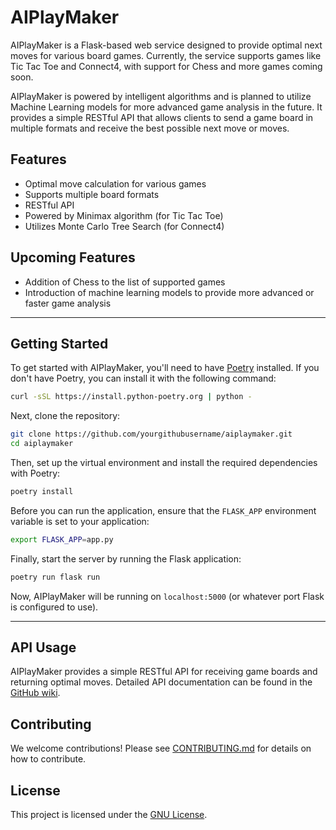 # AIPlayMaker

AIPlayMaker is a Flask-based web service designed to provide optimal next moves for various board games. Currently, the service supports games like Tic Tac Toe and Connect4, with support for Chess and more games coming soon.

AIPlayMaker is powered by intelligent algorithms and is planned to utilize Machine Learning models for more advanced game analysis in the future. It provides a simple RESTful API that allows clients to send a game board in multiple formats and receive the best possible next move or moves.

## Features

- Optimal move calculation for various games
- Supports multiple board formats
- RESTful API
- Powered by Minimax algorithm (for Tic Tac Toe)
- Utilizes Monte Carlo Tree Search (for Connect4)

## Upcoming Features

- Addition of Chess to the list of supported games
- Introduction of machine learning models to provide more advanced or faster game analysis

---

## Getting Started

To get started with AIPlayMaker, you'll need to have [Poetry](https://python-poetry.org/docs/) installed. If you don't have Poetry, you can install it with the following command:

```sh
curl -sSL https://install.python-poetry.org | python -
```

Next, clone the repository:

```sh
git clone https://github.com/yourgithubusername/aiplaymaker.git
cd aiplaymaker
```

Then, set up the virtual environment and install the required dependencies with Poetry:

```sh
poetry install
```

Before you can run the application, ensure that the `FLASK_APP` environment variable is set to your application:

```sh
export FLASK_APP=app.py
```

Finally, start the server by running the Flask application:

```sh
poetry run flask run
```

Now, AIPlayMaker will be running on `localhost:5000` (or whatever port Flask is configured to use).

---

## API Usage

AIPlayMaker provides a simple RESTful API for receiving game boards and returning optimal moves. Detailed API documentation can be found in the [GitHub wiki](link-to-wiki).

## Contributing

We welcome contributions! Please see [CONTRIBUTING.md](link-to-contributing) for details on how to contribute.

## License

This project is licensed under the [GNU License](LICENSE).
